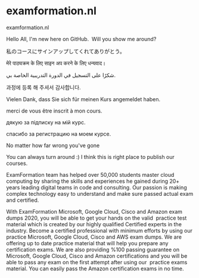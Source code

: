 # examformation.nl
examformation.nl

Hello All, I'm new here on GitHub.  Will you show me around?

私のコースにサインアップしてくれてありがとう。

मेरे पाठ्यक्रम के लिए साइन अप करने के लिए धन्यवाद।

شكرًا على التسجيل في الدورة التدريبية الخاصة بي.

과정에 등록 해 주셔서 감사합니다.

Vielen Dank, dass Sie sich für meinen Kurs angemeldet haben.

merci de vous être inscrit à mon cours.

дякую за підписку на мій курс.

спасибо за регистрацию на моем курсе.

No matter how far wrong you've gone

You can always turn around :) I think this is right place to publish our courses.

ExamFormation team has helped over 50,000 students master cloud computing by sharing the skills and experiences he gained during 20+ years leading digital teams in code and consulting. Our passion is making complex technology easy to understand and make sure passed actual exam and certified. 

With ExamFormation Microsoft, Google Cloud, Cisco and Amazon exam dumps 2020, you will be able to get your hands on the valid  practice test material which is created by our highly qualified Certified experts in the industry. Become a certified professional with minimum efforts by using our practice Microsoft, Google Cloud, Cisco and AWS exam dumps. We are offering up to date practice material that will help you prepare any certification exams. We are also providing %100 passing guarantee on Microsoft, Google Cloud, Cisco and Amazon certifications and you will be able to pass any exam on the first attempt after using our  practice exams material. You can easily pass the Amazon certification exams in no time.
